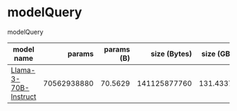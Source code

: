 # modelQuery
modelQuery






| model name | params | params (B) | size (Bytes) | size (GB) | layers | dim  | etc        | 
| ---------- | -----: | ---------: | -----------: | --------: | -----: | ---: | :--------: |
| [Llama-3-70B-Instruct](https://huggingface.co/meta-llama/Meta-Llama-3-70B-Instruct) | 70562938880 | 70.5629 | 141125877760 | 131.4337 | 80 | 8192 | [*](https://huggingface.co/meta-llama/Meta-Llama-3-70B-Instruct/blob/main/original/params.json) |


